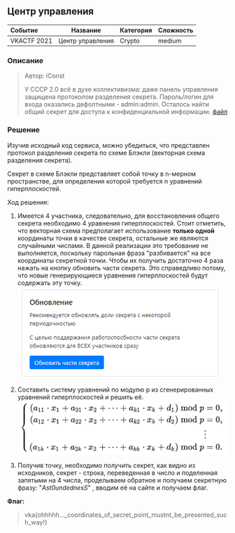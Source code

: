 ## Центр управления

| Событие | Название | Категория | Сложность |
| :------ | ---- | ---- | ---- |
| VKACTF 2021 | Центр управления | Crypto | medium |

### Описание

> Автор: iConst
>
>У СССР 2.0 всё в духе коллективизма: даже панель управления защищена протоколом разделения секрета. Пароль/логин для входа оказались дефолтными - admin:admin. Осталось найти общий секрет для доступа к конфиденциальной информации.
[файл](give/SecretSharingLib.py)
### Решение

Изучив исходный код сервиса, можно убедиться, что представлен протокол разделения секрета по схеме Блэкли (векторная схема разделения секрета). 

Секрет в схеме Блэкли представляет собой точку в n-мерном пространстве, для определения которой требуется n уравнений гиперплоскостей. 

Ход решения:

1. Имеется 4 участника, следовательно, для восстановления общего секрета необходимо 4 уравнения гиперплоскостей. Стоит отметить, что векторная схема предполагает использование **только одной** координаты точки в качестве секрета, остальные же являются случайными числами. В данной реализации это требование не выполняется, поскольку парольная фраза "разбивается" на все координаты секретной точки. Чтобы их получить достаточно 4 раза нажать на кнопку обновить части секрета. Это справедливо потому, что новые генерирующиеся  уравнения гиперплоскостей будут содержать эту точку. 
![](images/obnova.PNG)  

2. Составить систему уравнений по модулю p из сгенерированных уравнений гиперплоскостей и решить её.
![](images/system.PNG)

3. Получив точку, необходимо получить секрет, как видно из исходников, секрет - строка, переведенная в число и поделенная запятыми на 4 числа, проделываем обратное и получаем секретную фразу: "_Ast0undednesS_" , вводим её на сайте и получаем флаг.

**Флаг:**

> vka{ohhhhh..._coordinates_of_secret_point_mustnt_be_presented_such_way!}



